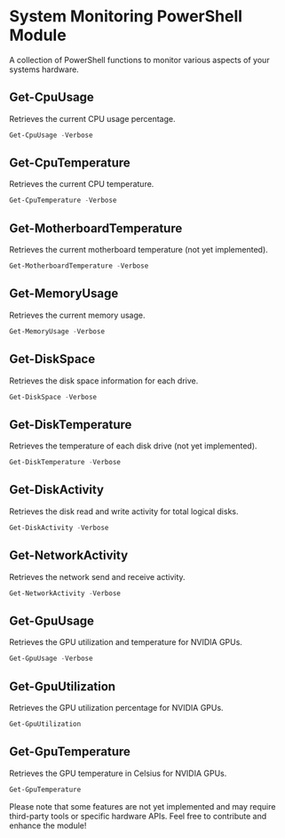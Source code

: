 # System Monitoring PowerShell Module

A collection of PowerShell functions to monitor various aspects of your systems hardware.

## Get-CpuUsage

Retrieves the current CPU usage percentage.

```powershell
Get-CpuUsage -Verbose
```

## Get-CpuTemperature

Retrieves the current CPU temperature.

```powershell
Get-CpuTemperature -Verbose
```

## Get-MotherboardTemperature

Retrieves the current motherboard temperature (not yet implemented).

```powershell
Get-MotherboardTemperature -Verbose
```

## Get-MemoryUsage

Retrieves the current memory usage.

```powershell
Get-MemoryUsage -Verbose
```

## Get-DiskSpace

Retrieves the disk space information for each drive.

```powershell
Get-DiskSpace -Verbose
```

## Get-DiskTemperature

Retrieves the temperature of each disk drive (not yet implemented).

```powershell
Get-DiskTemperature -Verbose
```

## Get-DiskActivity

Retrieves the disk read and write activity for total logical disks.

```powershell
Get-DiskActivity -Verbose
```

## Get-NetworkActivity

Retrieves the network send and receive activity.

```powershell
Get-NetworkActivity -Verbose
```

## Get-GpuUsage

Retrieves the GPU utilization and temperature for NVIDIA GPUs.

```powershell
Get-GpuUsage -Verbose
```

## Get-GpuUtilization

Retrieves the GPU utilization percentage for NVIDIA GPUs.

```powershell
Get-GpuUtilization
```

## Get-GpuTemperature

Retrieves the GPU temperature in Celsius for NVIDIA GPUs.

```powershell
Get-GpuTemperature
```

Please note that some features are not yet implemented and may require third-party tools or specific hardware APIs. Feel free to contribute and enhance the module!
